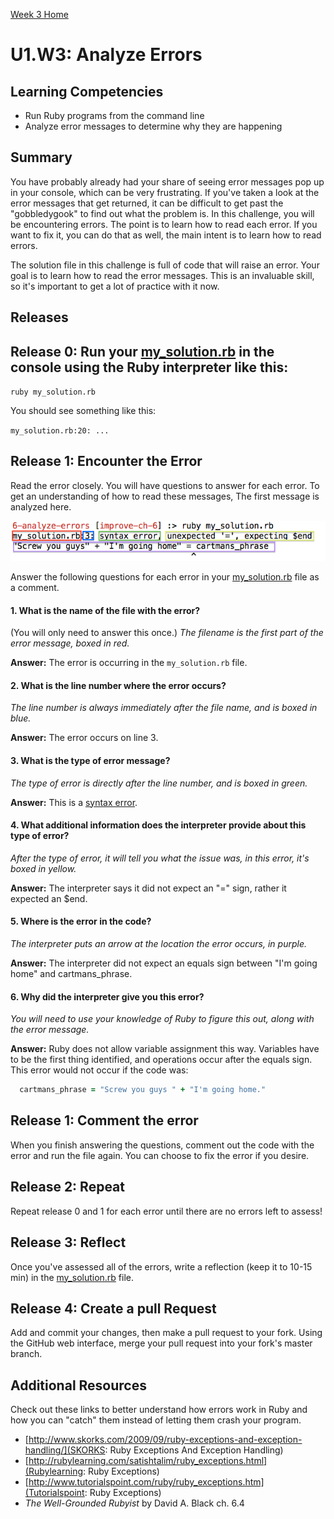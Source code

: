 [Week 3 Home](../)

# U1.W3: Analyze Errors

## Learning Competencies
- Run Ruby programs from the command line
- Analyze error messages to determine why they are happening

## Summary
You have probably already had your share of seeing error messages pop up in your console, which can be very frustrating. If you've taken a look at the error messages that get returned, it can be difficult to get past the "gobbledygook" to find out what the problem is. In this challenge, you will be encountering errors. The point is to learn how to read each error. If you want to fix it, you can do that as well, the main intent is to learn how to read errors.

The solution file in this challenge is full of code that will raise an error. Your goal is to learn how to read the error messages. This is an invaluable skill, so it's important to get a lot of practice with it now.

## Releases

## Release 0: Run your [my_solution.rb](my_solution.rb) in the console using the Ruby interpreter like this:

`ruby my_solution.rb`

You should see something like this:

`my_solution.rb:20: ...`

## Release 1: Encounter the Error

Read the error closely. You will have questions to answer for each error. To get an understanding of how to read these messages, The first message is analyzed here.

![error-img](../imgs/error-1.png)

Answer the following questions for each error in your [my_solution.rb](my_solution.rb) file as a comment.

#### 1. What is the name of the file with the error?
(You will only need to answer this once.)
  *The filename is the first part of the error message, boxed in red.*

   **Answer:** The error is occurring in the `my_solution.rb` file.

#### 2. What is the line number where the error occurs?
  *The line number is always immediately after the file name, and is boxed in blue.*

  **Answer:** The error occurs on line 3.

#### 3. What is the type of error message?
  *The type of error is directly after the line number, and is boxed in green.*

  **Answer:** This is a [syntax error](http://www.ruby-doc.org/core-2.1.5/SyntaxError.html).

#### 4. What additional information does the interpreter provide about this type of error?
  *After the type of error, it will tell you what the issue was, in this error, it's boxed in yellow.*

  **Answer:** The interpreter says it did not expect an "=" sign, rather it expected an $end.

#### 5. Where is the error in the code?
  *The interpreter puts an arrow at the location the error occurs, in purple.*

  **Answer:** The interpreter did not expect an equals sign between "I'm going home" and cartmans_phrase.

#### 6. Why did the interpreter give you this error?
  *You will need to use your knowledge of Ruby to figure this out, along with the error message.*

  **Answer:** Ruby does not allow variable assignment this way. Variables have to be the first thing identified, and operations occur after the equals sign. This error would not occur if the code was:

  ```ruby
    cartmans_phrase = "Screw you guys " + "I'm going home."
  ```

## Release 1: Comment the error
When you finish answering the questions, comment out the code with the error and run the file again. You can choose to fix the error if you desire.

## Release 2: Repeat
Repeat release 0 and 1 for each error until there are no errors left to assess!

## Release 3: Reflect
Once you've assessed all of the errors, write a reflection (keep it to 10-15 min) in the [my_solution.rb](my_solution.rb) file.

## Release 4: Create a pull Request
Add and commit your changes, then make a pull request to your fork. Using the GitHub web interface, merge your pull request into your fork's master branch.

## Additional Resources
Check out these links to better understand how errors work in Ruby and how you can "catch" them instead of letting them crash your program.

- [http://www.skorks.com/2009/09/ruby-exceptions-and-exception-handling/](SKORKS: Ruby Exceptions And Exception Handling)
- [http://rubylearning.com/satishtalim/ruby_exceptions.html](Rubylearning: Ruby Exceptions)
- [http://www.tutorialspoint.com/ruby/ruby_exceptions.htm](Tutorialspoint: Ruby Exceptions)
- *The Well-Grounded Rubyist* by David A. Black ch. 6.4
